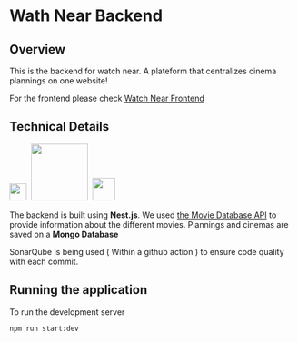 # Wath Near Backend

## Overview 

This is the backend for watch near. A plateform that centralizes cinema plannings on one website!

For the frontend please check [Watch Near Frontend](https://github.com/Saief1999/web-project-gl4-front)

## Technical Details


<div>
  <img width="30" src="https://docs.nestjs.com/assets/logo-small.svg">&nbsp
  <img width="100" src="https://upload.wikimedia.org/wikipedia/commons/thumb/9/93/MongoDB_Logo.svg/2560px-MongoDB_Logo.svg.png">&nbsp
  <img width="40" src="https://upload.wikimedia.org/wikipedia/commons/thumb/8/89/Tmdb.new.logo.svg/1280px-Tmdb.new.logo.svg.png">
</div>

The backend is built using **Nest.js**. We used [the Movie Database API](https://www.themoviedb.org/) to provide information about the different movies. Plannings and cinemas are saved on a **Mongo Database**

SonarQube is being used ( Within a github action ) to ensure code quality with each commit.

## Running the application 

To run the development server

```bash
npm run start:dev
```
